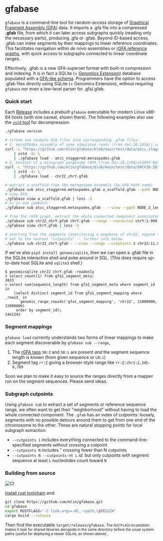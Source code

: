 # gfabase

`gfabase` is a command-line tool for random-access storage of [Graphical Fragment Assembly (GFA)](https://github.com/GFA-spec/GFA-spec) data. It imports a .gfa file into a compressed **.gfab** file, from which it can later access subgraphs quickly (reading only the necessary parts), producing .gfa or .gfab. Beyond ID-based access, .gfab can index segments by their mappings to linear reference coordinates. This facilitates navigation within *de novo* assemblies or [rGFA reference graphs](https://github.com/lh3/gfatools/blob/master/doc/rGFA.md), with quick access to subgraphs connected to linear coordinate ranges.

Effectively, .gfab is a new GFA-superset format with built-in compression and indexing. It is in fact a SQLite (+ [Genomics Extension](https://github.com/mlin/GenomicSQLite)) database populated with a [GFA-like schema](src/schema/GFA1.sql). Programmers have the option to access .gfab files directly using SQLite (+ Genomics Extension), without requiring `gfabase` nor even a low-level parser for .gfa/.gfab.

### Quick start

Each [Release](https://github.com/mlin/gfabase/releases) includes a prebuilt `gfabase` executable for modern Linux x86-64 hosts (with one caveat, shown there). The following examples also use the [`zstd` tool](https://github.com/facebook/zstd) for decompression.

```bash
./gfabase version

# stream two example GFA files into corresponding .gfab files:
# 1. metaSPAdes assembly of some simulated reads (from doi:10.1016/j.cell.2019.07.010)
curl -L "https://github.com/mlin/gfabase/blob/main/test/data/atcc_staggered.assembly_graph_with_scaffolds.gfa.zst?raw=true" \
    | zstd -dc \
    | ./gfabase load - atcc_staggered.metaspades.gfab
# 2. excerpt of a minigraph pangenome rGFA (from doi:10.1186/s13059-020-02168-z)
curl -L "https://github.com/mlin/gfabase/blob/main/test/data/GRCh38-20-0.10b.chr22_chrY.gfa.zst?raw=true" \
    | zstd -dc \
    | ./gfabase load - chr22_chrY.gfab

# extract a scaffold from the metagenome assembly (by GFA Path name)
./gfabase sub atcc_staggered.metaspades.gfab a_scaffold.gfab --path NODE_2_length_747618_cov_15.708553_3
# view GFA:
./gfabase view a_scaffold.gfab | less -S
# or in one command:
./gfabase sub atcc_staggered.metaspades.gfab - --view --path NODE_2_length_747618_cov_15.708553_3 | less -S

# from the rGFA graph, extract the whole connected component associated with chrY
./gfabase sub chr22_chrY.gfab chrY.gfab --range --connected chrY:1-999,999,999
./gfabase view chrY.gfab | less -S

# starting from the segments constituting a megabase of chr22, expand to the connected subgraph
# out to the nearest "cutpoints" -- further info below
./gfabase sub chr22_chrY.gfab - --view --range --cutpoints 1 chr22:11,000,000-12,000,000 | less -S

```

If we've also `pip3 install genomicsqlite`, then we can open a .gfab file in the SQLite interactive shell and poke around in SQL. (This does require up-to-date host SQLite and `sqlite3` shell.)

```
$ genomicsqlite chr22_chrY.gfab -readonly
> select count(1) from gfa1_segment_meta;
3833
> select sum(sequence_length) from gfa1_segment_meta where segment_id in
    (select distinct segment_id from gfa1_segment_mapping where _rowid_ in
       genomic_range_rowids('gfa1_segment_mapping', 'chr22', 11000000, 12000000)
     order by segment_id);
1441242
```

### Segment mappings

`gfabase load` currently understands two forms of linear mappings to make each segment discoverable by `gfabase sub --range`,

1. The [rGFA tags](https://github.com/lh3/gfatools/blob/master/doc/rGFA.md) `SN:Z` and `SO:i` are present *and* the segment sequence length is known (from given sequence or `LN:i`)
2. Segment tag `rr:Z` giving a browser-style range like `rr:Z:chr1:2,345-6,789`

Soon we plan to make it easy to source the ranges directly from a mapper run on the segment sequences. Please send ideas.

### Subgraph cutpoints

Using `gfabase sub` to extract a set of segments or reference sequence range, we often want to get their "neighborhood" without having to load the whole connected component. The `.gfab` has an index of *cutpoints*: loosely, segments with no possible detours around them to get from one end of the chromosome to the other. These are natural stopping points for local subgraph extraction:

* `--cutpoints 1` includes everything connected to the command-line-specified segments *without* crossing a cutpoint
* `--cutpoints N` includes " crossing fewer than N cutpoints
* `--cutpoints N --cutpoints-nt L` *id.* but only cutpoints with segment sequence at least `L` nucleotides count toward `N`

### Building from source

![CI](https://github.com/mlin/gfabase/workflows/CI/badge.svg?branch=main)

[Install rust toolchain](https://rustup.rs/) and:

```bash
git clone https://github.com/mlin/gfabase.git
cd gfabase
export RUSTFLAGS="-C link-args=-Wl,-rpath,\$ORIGIN"
cargo build --release
```

Then find the executable `target/release/gfabase`. <small>The `RUSTFLAGS` incantation makes it look for shared libraries alongside in the same directory before the usual system paths (useful for deploying a newer SQLite, as shown above).</small>
